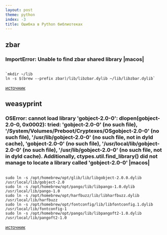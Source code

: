 ```yaml
---
layout: post
theme: python
index: -3
title: Ошибка в Python библиотеках
---
```

## zbar
### ImportError: Unable to find zbar shared library |macos|

<code>
`mkdir ~/lib
ln -s $(brew --prefix zbar)/lib/libzbar.dylib ~/lib/libzbar.dylib`
</code>

[источник](https://github.com/npinchot/zbar/issues/3#issuecomment-1038005495)

## weasyprint
### OSError: cannot load library 'gobject-2.0-0': dlopen(gobject-2.0-0, 0x0002): tried: 'gobject-2.0-0' (no such file), '/System/Volumes/Preboot/Cryptexes/OSgobject-2.0-0' (no such file), '/usr/lib/gobject-2.0-0' (no such file, not in dyld cache), 'gobject-2.0-0' (no such file), '/usr/local/lib/gobject-2.0-0' (no such file), '/usr/lib/gobject-2.0-0' (no such file, not in dyld cache). Additionally, ctypes.util.find_library() did not manage to locate a library called 'gobject-2.0-0'  |macos|

<code>
sudo ln -s /opt/homebrew/opt/glib/lib/libgobject-2.0.0.dylib /usr/local/lib/gobject-2.0
sudo ln -s /opt/homebrew/opt/pango/lib/libpango-1.0.dylib /usr/local/lib/pango-1.0
sudo ln -s /opt/homebrew/opt/harfbuzz/lib/libharfbuzz.dylib /usr/local/lib/harfbuzz
sudo ln -s /opt/homebrew/opt/fontconfig/lib/libfontconfig.1.dylib /usr/local/lib/fontconfig-1
sudo ln -s /opt/homebrew/opt/pango/lib/libpangoft2-1.0.dylib /usr/local/lib/pangoft2-1.0
</code>

[источник](https://github.com/Kozea/WeasyPrint/issues/1448#issuecomment-925549118)
